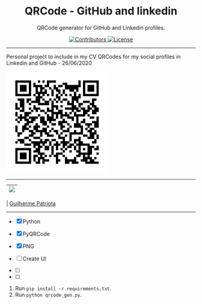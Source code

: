 <h1 align="center">
QRCode - GitHub and linkedin
</h1>

<p align="center">QRCode generator for GitHub and Linkedin profiles.</p>

<p align="center">
  <a href="https://github.com/guipatriota/QRCode-GitHub_and_linkedin/graphs/contributors">
    <img src="https://img.shields.io/github/contributors/guipatriota/QRCode-GitHub_and_linkedin?color=%237159c1&logoColor=%237159c1&style=flat" alt="Contributors">
  </a>
  <a href="https://opensource.org/licenses/MIT">
    <img src="https://img.shields.io/github/license/guipatriota/QRCode-GitHub_and_linkedin?color=%237159c1&logo=mit" alt="License">
  </a>
</p>

<hr>

Personal project to include in my CV QRCodes for my social profiles in Linkedin and GitHub - 26/06/2020


![Resulting QRCode](https://github.com/guipatriota/QRCode-GitHub_and_linkedin/blob/master/QRlinkedin_Guilherme_Ditzel_Patriota.png)


___________________________________________________________________________________________________________________




| [<img src="https://avatars3.githubusercontent.com/u/60905310?s=460&v=4" width="75px;"/>](https://github.com/guipatriota) |
| :------------------------------------------------------------------------------------------------------------------------: |


| [Guilherme Patriota](https://github.com/guipatriota)

___________________


- [x] Python
- [x] PyQRCode
- [x] PNG


- [ ] Create UI
- [ ] 
- [ ] 


1. Run `pip install -r requirements.txt`.<br />
2. Run `python qrcode_gen.py`.<br />